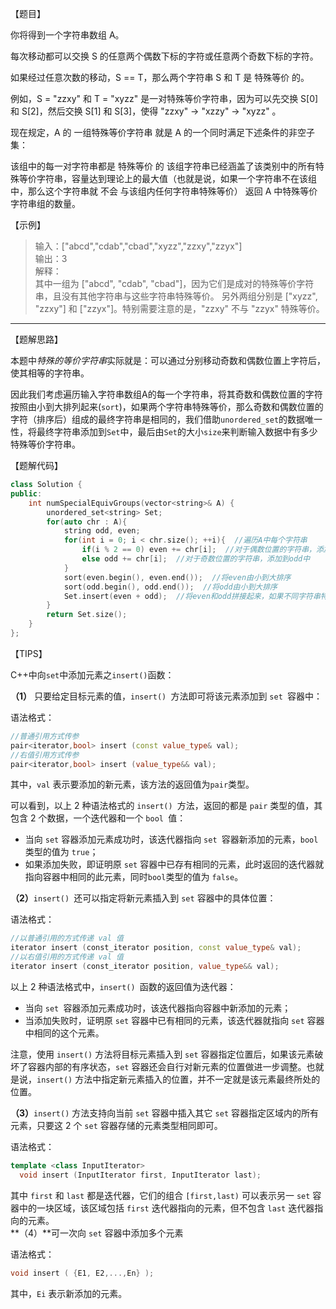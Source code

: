 【题目】

你将得到一个字符串数组 A。

每次移动都可以交换 S 的任意两个偶数下标的字符或任意两个奇数下标的字符。

如果经过任意次数的移动，S == T，那么两个字符串 S 和 T 是 特殊等价 的。

例如，S = "zzxy" 和 T = "xyzz" 是一对特殊等价字符串，因为可以先交换 S[0] 和 S[2]，然后交换 S[1] 和 S[3]，使得 "zzxy" -> "xzzy" -> "xyzz" 。

现在规定，A 的 一组特殊等价字符串 就是 A 的一个同时满足下述条件的非空子集：

该组中的每一对字符串都是 特殊等价 的
该组字符串已经涵盖了该类别中的所有特殊等价字符串，容量达到理论上的最大值（也就是说，如果一个字符串不在该组中，那么这个字符串就 不会 与该组内任何字符串特殊等价）
返回 A 中特殊等价字符串组的数量。

【示例】

> 输入：["abcd","cdab","cbad","xyzz","zzxy","zzyx"]  
> 输出：3  
> 解释：  
> 其中一组为 ["abcd", "cdab", "cbad"]，因为它们是成对的特殊等价字符串，且没有其他字符串与这些字符串特殊等价。
> 另外两组分别是 ["xyzz", "zzxy"] 和 ["zzyx"]。特别需要注意的是，"zzxy" 不与 "zzyx" 特殊等价。

---

【题解思路】

本题中*特殊的等价字符串*实际就是：可以通过分别移动奇数和偶数位置上字符后，使其相等的字符串。

因此我们考虑遍历输入字符串数组A的每一个字符串，将其奇数和偶数位置的字符按照由小到大排列起来(`sort`)，如果两个字符串特殊等价，那么奇数和偶数位置的字符（排序后）组成的最终字符串是相同的，我们借助`unordered_set`的数据唯一性，将最终字符串添加到`Set`中，最后由`Set`的大小`size`来判断输入数据中有多少特殊等价字符串。

【题解代码】

```c++
class Solution {
public:
    int numSpecialEquivGroups(vector<string>& A) {
        unordered_set<string> Set;
        for(auto chr : A){
            string odd, even;
            for(int i = 0; i < chr.size(); ++i){  //遍历A中每个字符串
                if(i % 2 == 0) even += chr[i];  //对于偶数位置的字符串，添加到even中
                else odd += chr[i];  //对于奇数位置的字符串，添加到odd中
            }
            sort(even.begin(), even.end());  //将even由小到大排序
            sort(odd.begin(), odd.end());  //将odd由小到大排序
            Set.insert(even + odd);  //将even和odd拼接起来，如果不同字符串特殊等价，那么它们的排序后的even+odd是相同的，因此只要统计Set的大小即可得到A中特殊等价字符串的数量
        }
        return Set.size();
    }
};
```

【TIPS】

C++中向`set`中添加元素之`insert()`函数：  

**（1）** 只要给定目标元素的值，`insert() `方法即可将该元素添加到 `set `容器中：

语法格式：

```c++
//普通引用方式传参
pair<iterator,bool> insert (const value_type& val);
//右值引用方式传参
pair<iterator,bool> insert (value_type&& val);
```

其中，`val` 表示要添加的新元素，该方法的返回值为` pair `类型。

可以看到，以上 2 种语法格式的 `insert() `方法，返回的都是 `pair` 类型的值，其包含 2 个数据，一个迭代器和一个 `bool `值：

* 当向 `set` 容器添加元素成功时，该迭代器指向 `set `容器新添加的元素，`bool `类型的值为 `true`；
* 如果添加失败，即证明原 `set` 容器中已存有相同的元素，此时返回的迭代器就指向容器中相同的此元素，同时` bool `类型的值为 `false`。  

**（2）**`insert() `还可以指定将新元素插入到 `set` 容器中的具体位置：

语法格式：

```c++
//以普通引用的方式传递 val 值
iterator insert (const_iterator position, const value_type& val);
//以右值引用的方式传递 val 值
iterator insert (const_iterator position, value_type&& val);
```

以上 2 种语法格式中，`insert() `函数的返回值为迭代器：

* 当向 `set `容器添加元素成功时，该迭代器指向容器中新添加的元素；
* 当添加失败时，证明原 `set` 容器中已有相同的元素，该迭代器就指向 `set` 容器中相同的这个元素。

注意，使用 `insert()` 方法将目标元素插入到 `set` 容器指定位置后，如果该元素破坏了容器内部的有序状态，`set` 容器还会自行对新元素的位置做进一步调整。也就是说，`insert()` 方法中指定新元素插入的位置，并不一定就是该元素最终所处的位置。  

**（3）**`insert()` 方法支持向当前 `set` 容器中插入其它 `set` 容器指定区域内的所有元素，只要这 2 个 `set` 容器存储的元素类型相同即可。

语法格式：

```c++
template <class InputIterator>
  void insert (InputIterator first, InputIterator last);
```

其中 `first` 和 `last` 都是迭代器，它们的组合 `[first,last)` 可以表示另一 `set` 容器中的一块区域，该区域包括 `first` 迭代器指向的元素，但不包含 `last` 迭代器指向的元素。  
**（4）**可一次向 `set` 容器中添加多个元素

语法格式：

```C++
void insert ( {E1, E2,...,En} );
```

其中，`Ei` 表示新添加的元素。

